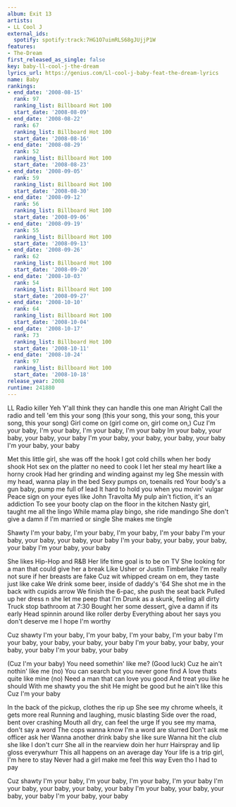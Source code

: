```yaml
---
album: Exit 13
artists:
- LL Cool J
external_ids:
  spotify: spotify:track:7HG1O7uimRLS68gJUjjP1W
features:
- The-Dream
first_released_as_single: false
key: baby-ll-cool-j-the-dream
lyrics_url: https://genius.com/Ll-cool-j-baby-feat-the-dream-lyrics
name: Baby
rankings:
- end_date: '2008-08-15'
  rank: 97
  ranking_list: Billboard Hot 100
  start_date: '2008-08-09'
- end_date: '2008-08-22'
  rank: 67
  ranking_list: Billboard Hot 100
  start_date: '2008-08-16'
- end_date: '2008-08-29'
  rank: 52
  ranking_list: Billboard Hot 100
  start_date: '2008-08-23'
- end_date: '2008-09-05'
  rank: 59
  ranking_list: Billboard Hot 100
  start_date: '2008-08-30'
- end_date: '2008-09-12'
  rank: 56
  ranking_list: Billboard Hot 100
  start_date: '2008-09-06'
- end_date: '2008-09-19'
  rank: 55
  ranking_list: Billboard Hot 100
  start_date: '2008-09-13'
- end_date: '2008-09-26'
  rank: 62
  ranking_list: Billboard Hot 100
  start_date: '2008-09-20'
- end_date: '2008-10-03'
  rank: 54
  ranking_list: Billboard Hot 100
  start_date: '2008-09-27'
- end_date: '2008-10-10'
  rank: 64
  ranking_list: Billboard Hot 100
  start_date: '2008-10-04'
- end_date: '2008-10-17'
  rank: 73
  ranking_list: Billboard Hot 100
  start_date: '2008-10-11'
- end_date: '2008-10-24'
  rank: 97
  ranking_list: Billboard Hot 100
  start_date: '2008-10-18'
release_year: 2008
runtime: 241880
---
```

LL
Radio killer
Yeh
Y'all think they can handle this one man
Alright
Call the radio and tell 'em this your song (this your song, this your song, this your song, this your song)
Girl come on (girl come on, girl come on,)
Cuz I'm your baby, I'm your baby, I'm your baby, I'm your baby
Im your baby, your baby, your baby, your baby
I'm your baby, your baby, your baby, your baby
I'm your baby, your baby

Met this little girl, she was off the hook
I got cold chills when her body shook
Hot sex on the platter no need to cook
I let her steal my heart like a horny crook
Had her grinding and winding against my leg
She messin with my head, wanna play in the bed
Sexy pumps on, toenails red
Your body's a gun baby, pump me full of lead
It hard to hold you when you movin' vulgar
Peace sign on your eyes like John Travolta
My pulp ain't fiction, it's an addiction
To see your booty clap on the floor in the kitchen
Nasty girl, taught me all the lingo
While mama play bingo, she ride mandingo
She don't give a damn if I'm married or single
She makes me tingle

Shawty I'm your baby, I'm your baby, I'm your baby, I'm your baby
I'm your baby, your baby, your baby, your baby
I'm your baby, your baby, your baby, your baby
I'm your baby, your baby

She likes Hip-Hop and R&B
Her life time goal is to be on TV
She looking for a man that could give her a break
Like Usher or Justin Timberlake
I'm really not sure if her breasts are fake
Cuz wit whipped cream on em, they taste just like cake
We drink some beer, inside of daddy's '64
She shot me in the back with cupids arrow
We finish the 6-pac, she push the seat back
Pulled up her dress n she let me peep that
I'm Drunk as a skunk, feeling all dirty
Truck stop bathroom at 7:30
Bought her some dessert, give a damn if its early
Head spinnin around like roller derby
Everything about her says you don't deserve me
I hope I'm worthy

Cuz shawty I'm your baby, I'm your baby, I'm your baby, I'm your baby
I'm your baby, your baby, your baby, your baby
I'm your baby, your baby, your baby, your baby
I'm your baby, your baby

(Cuz I'm your baby)
You need somethin' like me? (Good luck)
Cuz he ain't nothin' like me (no)
You can search but you never gone find
A love thats quite like mine (no)
Need a man that can love you good
And treat you like he should
With me shawty you the shit
He might be good but he ain't like this
Cuz I'm your baby

In the back of the pickup, clothes the rip up
She see my chrome wheels, it gets more real
Running and laughing, music blasting
Side over the road, bent over crashing
Mouth all dry, can feel the urge
If you see my mama, don't say a word
The cops wanna know I'm a word are slurred
Don't ask me officer ask her
Wanna another drink baby she like sure
Wanna hit the club she like I don't curr
She all in the rearview doin her hurr
Hairspray and lip gloss everywhurr
This all happens on an average day
Your life is a trip girl, I'm here to stay
Never had a girl make me feel this way
Even tho I had to pay

Cuz shawty I'm your baby, I'm your baby, I'm your baby, I'm your baby
I'm your baby, your baby, your baby, your baby
I'm your baby, your baby, your baby, your baby
I'm your baby, your baby
